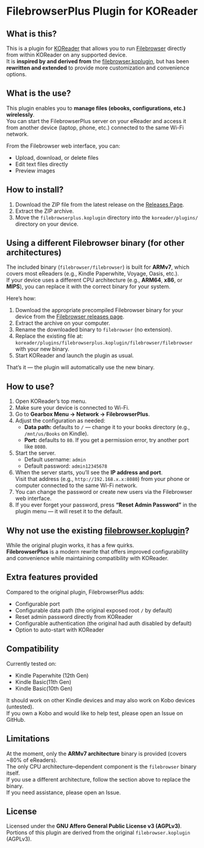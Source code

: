 # FilebrowserPlus Plugin for KOReader

## What is this?
This is a plugin for [KOReader](https://github.com/koreader/koreader) that allows you to run [Filebrowser](https://github.com/filebrowser/filebrowser) directly from within KOReader on any supported device.  
It is **inspired by and derived from** the [filebrowser.koplugin](https://github.com/b-/filebrowser.koplugin), but has been **rewritten and extended** to provide more customization and convenience options.

## What is the use?
This plugin enables you to **manage files (ebooks, configurations, etc.) wirelessly**.  
You can start the FilebrowserPlus server on your eReader and access it from another device (laptop, phone, etc.) connected to the same Wi-Fi network.  

From the Filebrowser web interface, you can:
- Upload, download, or delete files
- Edit text files directly
- Preview images

## How to install?
1. Download the ZIP file from the latest release on the [Releases Page](https://github.com/patelneeraj/filebrowserplus.koplugin/releases).  
2. Extract the ZIP archive.  
3. Move the `filebrowserplus.koplugin` directory into the `koreader/plugins/` directory on your device.

## Using a different Filebrowser binary (for other architectures)
The included binary (`filebrowser/filebrowser`) is built for **ARMv7**, which covers most eReaders (e.g., Kindle Paperwhite, Voyage, Oasis, etc.).  
If your device uses a different CPU architecture (e.g., **ARM64**, **x86**, or **MIPS**), you can replace it with the correct binary for your system.

Here’s how:

1. Download the appropriate precompiled Filebrowser binary for your device from the [Filebrowser releases page](https://github.com/filebrowser/filebrowser/releases).  
2. Extract the archive on your computer.  
3. Rename the downloaded binary to `filebrowser` (no extension).  
4. Replace the existing file at: `koreader/plugins/filebrowserplus.koplugin/filebrowser/filebrowser` with your new binary.
5. Start KOReader and launch the plugin as usual.

That’s it — the plugin will automatically use the new binary.

## How to use?
1. Open KOReader’s top menu.  
2. Make sure your device is connected to Wi-Fi.  
3. Go to **Gearbox Menu → Network → FilebrowserPlus**.  
4. Adjust the configuration as needed:
   - **Data path:** defaults to `/` — change it to your books directory (e.g., `/mnt/us/Books` on Kindle).  
   - **Port:** defaults to `80`. If you get a permission error, try another port like `8080`.  
5. Start the server.  
   - Default username: `admin`  
   - Default password: `admin12345678`  
6. When the server starts, you’ll see the **IP address and port**.  
   Visit that address (e.g., `http://192.168.x.x:8080`) from your phone or computer connected to the same Wi-Fi network.  
7. You can change the password or create new users via the Filebrowser web interface.  
8. If you ever forget your password, press **“Reset Admin Password”** in the plugin menu — it will reset it to the default.

## Why not use the existing [filebrowser.koplugin](https://github.com/b-/filebrowser.koplugin)?
While the original plugin works, it has a few quirks.  
**FilebrowserPlus** is a modern rewrite that offers improved configurability and convenience while maintaining compatibility with KOReader.

## Extra features provided
Compared to the original plugin, FilebrowserPlus adds:
- Configurable port
- Configurable data path (the original exposed root `/` by default)
- Reset admin password directly from KOReader
- Configurable authentication (the original had auth disabled by default)
- Option to auto-start with KOReader

## Compatibility
Currently tested on:
- Kindle Paperwhite (12th Gen)
- Kindle Basic(11th Gen)
- Kindle Basic(10th Gen)

It should work on other Kindle devices and may also work on Kobo devices (untested).  
If you own a Kobo and would like to help test, please open an Issue on GitHub.

## Limitations
At the moment, only the **ARMv7 architecture** binary is provided (covers ~80% of eReaders).  
The only CPU architecture–dependent component is the `filebrowser` binary itself.  
If you use a different architecture, follow the section above to replace the binary.  
If you need assistance, please open an Issue.

## License
Licensed under the **GNU Affero General Public License v3 (AGPLv3)**.  
Portions of this plugin are derived from the original `filebrowser.koplugin` (AGPLv3).
